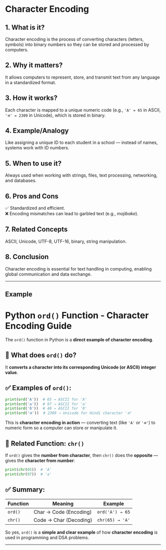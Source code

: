 # Character Encoding

## 1. What is it?  
Character encoding is the process of converting characters (letters, symbols) into binary numbers so they can be stored and processed by computers.

## 2. Why it matters?  
It allows computers to represent, store, and transmit text from any language in a standardized format.

## 3. How it works?  
Each character is mapped to a unique numeric code (e.g., `'A' = 65` in ASCII, `'अ' = 2309` in Unicode), which is stored in binary.

## 4. Example/Analogy  
Like assigning a unique ID to each student in a school — instead of names, systems work with ID numbers.

## 5. When to use it?  
Always used when working with strings, files, text processing, networking, and databases.

## 6. Pros and Cons  
✅ Standardized and efficient.  
❌ Encoding mismatches can lead to garbled text (e.g., *mojibake*).

## 7. Related Concepts  
ASCII, Unicode, UTF-8, UTF-16, binary, string manipulation.

## 8. Conclusion  
Character encoding is essential for text handling in computing, enabling global communication and data exchange.

---

## Example

# Python `ord()` Function - Character Encoding Guide

The `ord()` function in Python is a **direct example of character encoding**.

## 🔹 What does `ord()` do?

It **converts a character into its corresponding Unicode (or ASCII) integer value**.

## ✅ Examples of `ord()`:

```python
print(ord('A'))  # 65 → ASCII for 'A'
print(ord('a'))  # 97 → ASCII for 'a'
print(ord('0'))  # 48 → ASCII for '0'
print(ord('अ'))  # 2309 → Unicode for Hindi character 'अ'
```

This is **character encoding in action** — converting text (like `'A'` or `'अ'`) to numeric form so a computer can store or manipulate it.

## 🔁 Related Function: `chr()`

If `ord()` gives the **number from character**, then `chr()` does the **opposite** — gives the **character from number**:

```python
print(chr(65))  # 'A'
print(chr(97))  # 'a'
```

## ✅ Summary:

| Function | Meaning | Example |
|----------|---------|---------|
| `ord()` | Char → Code (Encoding) | `ord('A') → 65` |
| `chr()` | Code → Char (Decoding) | `chr(65) → 'A'` |

So yes, `ord()` is a **simple and clear example** of how **character encoding** is used in programming and DSA problems.

---
